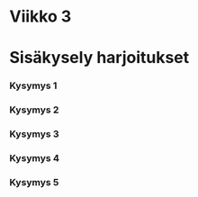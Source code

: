 # Viikko 3
# Sisäkysely harjoitukset

### Kysymys 1


### Kysymys 2


### Kysymys 3


### Kysymys 4


### Kysymys 5


